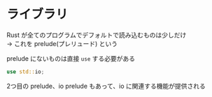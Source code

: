 # ライブラリ

Rust が全てのプログラムでデフォルトで読み込むものは少しだけ  
-> これを prelude(プレリュード) という

prelude にないものは直接 `use` する必要がある

```rust
use std::io;
```

2つ目の prelude、io prelude もあって、io に関連する機能が提供される

